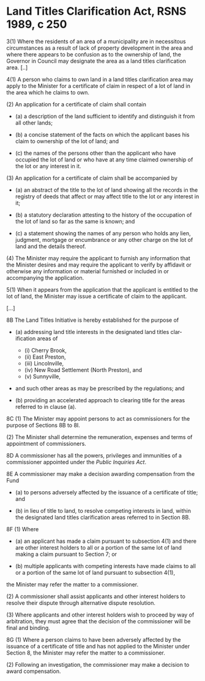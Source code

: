 # Land Titles Clarification Act, RSNS 1989, c 250 #

<div id="statute">

3(1) Where the residents of an area of a municipality are in neces­sitous circumstances as a result of lack of property development in the area and where there appears to be confusion as to the ownership of land, the Governor in Council may designate the area as a land titles clarification area. [..]

4(1) A person who claims to own land in a land titles clarification area may apply to the Minister for a certificate of claim in respect of a lot of land in the area which he claims to own.

(2) An application for a certificate of claim shall contain 

- (a) a description of the land sufficient to identify and dis­tinguish it from all other lands; 

- (b) a concise statement of the facts on which the applicant bases his claim to ownership of the lot of land; and 

- (c) the names of the persons other than the applicant who have occupied the lot of land or who have at any time claimed owner­ship of the lot or any interest in it.

(3) An application for a certificate of claim shall be accompanied by 

- (a) an abstract of the title to the lot of land showing all the records in the registry of deeds that affect or may affect title to the lot or any interest in it; 

- (b) a statutory declaration attesting to the history of the occupation of the lot of land so far as the same is known; and 

- (c) a statement showing the names of any person who holds any lien, judgment, mortgage or encumbrance or any other charge on the lot of land and the details thereof. 

(4) The Minister may require the applicant to furnish any infor­mation that the Minister desires and may require the applicant to verify by affidavit or otherwise any information or material furnished or included in or accompanying the application.

5(1) When it appears from the application that the applicant is enti­tled to the lot of land, the Minister may issue a certificate of claim to the applicant.

[…]

8B The Land Titles Initiative is hereby established for the purpose of 

- (a) addressing land title interests in the designated land titles clar­ification areas of 

	- (i) Cherry Brook, 
	- (ii) East Preston, 
	- (iii) Lincolnville, 
	- (iv) New Road Settlement (North Preston), and 
	- (v) Sunnyville, 

- and such other areas as may be prescribed by the regulations; and 

- (b) providing an accelerated approach to clearing title for the areas referred to in clause (a).

8C (1) The Minister may appoint persons to act as commissioners for the purpose of Sections 8B to 8I.

(2) The Minister shall determine the remuneration, expenses and terms of appointment of commissioners. 

8D A commissioner has all the powers, privileges and immunities of a commissioner appointed under the *Public Inquiries Act*.

8E A commissioner may make a decision awarding compensation from the Fund 

- (a) to persons adversely affected by the issuance of a certificate of title; and

- (b) in lieu of title to land, to resolve competing interests in land, within the designated land titles clarification areas referred to in Section 8B.  

8F (1) Where 

- (a) an applicant has made a claim pursuant to subsection 4(1) and there are other interest holders to all or a portion of the same lot of land making a claim pursuant to Section 7; or 

- (b) multiple applicants with competing interests have made claims to all or a portion of the same lot of land pursuant to subsection 4(1),

the Minister may refer the matter to a commissioner. 

(2) A commissioner shall assist applicants and other interest hold­ers to resolve their dispute through alternative dispute resolution. 

(3) Where applicants and other interest holders wish to proceed by way of arbitration, they must agree that the decision of the commissioner will be final and binding.  

8G (1) Where a person claims to have been adversely affected by the issuance of a certificate of title and has not applied to the Minister under Section 8, the Minister may refer the matter to a commissioner. 

(2) Following an investigation, the commissioner may make a decision to award compensation.

</div>